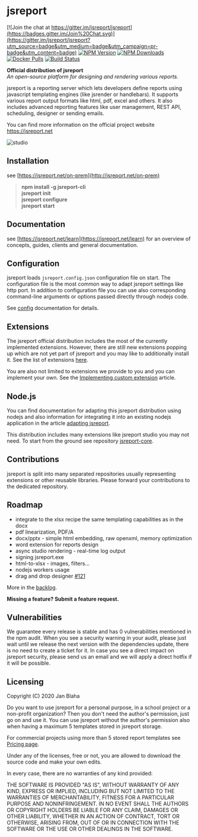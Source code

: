 


# jsreport

[![Join the chat at https://gitter.im/jsreport/jsreport](https://badges.gitter.im/Join%20Chat.svg)](https://gitter.im/jsreport/jsreport?utm_source=badge&utm_medium=badge&utm_campaign=pr-badge&utm_content=badge)
[![NPM Version](http://img.shields.io/npm/v/jsreport.svg?style=flat-square)](https://npmjs.com/package/jsreport)
[![NPM Downloads](https://img.shields.io/npm/dt/jsreport.svg?style=flat-square)](https://npmjs.com/package/jsreport)
[![Docker Pulls](https://img.shields.io/docker/pulls/jsreport/jsreport)](https://hub.docker.com/r/jsreport/jsreport)
[![Build Status](https://travis-ci.org/jsreport/jsreport.png?branch=master)](https://travis-ci.org/jsreport/jsreport)

**Official distribution of jsreport**<br/>
*An open-source platform for designing and rendering various reports.*

jsreport is a reporting server which lets developers define reports using  javascript templating engines (like jsrender or handlebars). It supports various report output formats like html, pdf, excel and others.  It also includes advanced reporting features like user management, REST API, scheduling, designer or sending emails.

You can find more information on the official project website https://jsreport.net

![studio](https://github.com/jsreport/website/blob/master/public/img/jsreport-demo.gif?raw=true)

## Installation
see [https://jsreport.net/on-prem](http://jsreport.net/on-prem)

> **npm install -g jsreport-cli**<br/>
> **jsreport init**<br/>
> **jsreport configure**<br/>
> **jsreport start**

## Documentation

see [https://jsreport.net/learn](https://jsreport.net/learn) for an overview of concepts, guides, clients and general documentation.

## Configuration
jsreport loads `jsreport.config.json` configuration file on start. The configuration file is the most common way to adapt jsreport settings like http port. In addition to configuration file you can use also corresponding command-line arguments or options passed directly through nodejs code.

See [config](https://jsreport.net/learn/configuration) documentation for details.

## Extensions
The jsreport official distribution includes the most of the currently implemented extensions. However, there are still new extensions popping up which are not yet part of jsreport and you may like to additionally install it. See the list of extensions [here](https://github.com/jsreport/jsreport-core#list-of-extensions).

You are also not limited to extensions we provide to you and  you can implement your own. See the [Implementing custom extension](https://jsreport.net/learn/custom-extension) article.

## Node.js

You can find documentation for adapting this jsreport distribution using nodejs and also information for integrating it into an existing nodejs application in the article [adapting jsreport](https://jsreport.net/learn/adapting-jsreport).

This distribution includes many extensions like jsreport studio you may not need. To start from the ground see repository [jsreport-core](https://github.com/jsreport/jsreport-core).

## Contributions

jsreport is split into many separated repositories usually representing extensions or other reusable libraries. Please forward your contributions to the dedicated repository.

## Roadmap
- integrate to the xlsx recipe the same templating capabilities as in the docx
- pdf linearization, PDF/A
- docx/pptx - simple html embedding, raw openxml, memory optimization
- word extension for reports design
- async studio rendering - real-time log output
- signing jsreport.exe
- html-to-xlsx - images, filters...
- nodejs workers usage
- drag and drop designer [#121](../../issues/121)

More in the [backlog](https://github.com/jsreport/jsreport/issues).

**Missing a feature? Submit a feature request.**

## Vulnerabilities

We guarantee every release is stable and has 0 vulnerabilities mentioned in the npm audit. When you see a security warning in your audit, please just wait until we release the next version with the dependencies update, there is no need to create a ticket for it. In case you see a direct impact on jsreport security, please send us an email and we will apply a direct hotfix if it will be possible.

## Licensing
Copyright (C) 2020 Jan Blaha

Do you want to use jsreport for a personal purpose, in a school project or a non-profit organization?
Then you don't need the author's permission, just go on and use it. You can use jsreport without the author's permission
also when having a maximum 5 templates stored in jsreport storage.

For commercial projects using more than 5 stored report templates see [Pricing page](https://jsreport.net/buy).

Under any of the licenses, free or not, you are allowed to download the source code and make your own edits.

In every case, there are no warranties of any kind provided:

THE SOFTWARE IS PROVIDED "AS IS", WITHOUT WARRANTY OF ANY KIND, EXPRESS OR IMPLIED, INCLUDING BUT NOT LIMITED TO THE WARRANTIES OF MERCHANTABILITY, FITNESS FOR A PARTICULAR PURPOSE AND NONINFRINGEMENT. IN NO EVENT SHALL THE AUTHORS OR COPYRIGHT HOLDERS BE LIABLE FOR ANY CLAIM, DAMAGES OR OTHER LIABILITY, WHETHER IN AN ACTION OF CONTRACT, TORT OR OTHERWISE, ARISING FROM, OUT OF OR IN CONNECTION WITH THE SOFTWARE OR THE USE OR OTHER DEALINGS IN THE SOFTWARE.
